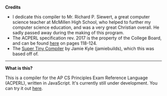 **Credits**

 - I dedicate this compiler to Mr. Richard P. Siewert, a great computer science teacher at McMillen High School, who helped to further my computer science education, and was a very great Christian overall. He sadly passed away during the making of this program.
 - The ACPERL specification rev. 2017 is the property of the College Board, and can be found [here](https://web.archive.org/web/20170711045615/https://secure-media.collegeboard.org/digitalServices/pdf/ap/ap-computer-science-principles-course-and-exam-description.pdf) on pages 118-124.
 - The [Super Tiny Compiler](https://git.io/compiler) by Jamie Kyle (jamiebuilds), which this was based off of.

---
**What is this?**

This is a compiler for the AP CS Principles Exam Reference Language (ACPERL), written in JavaScript. It's currently still under development.
You can try it out [here](https://turtlemaster19.github.io/acperl-compiler/Compiler.html).
